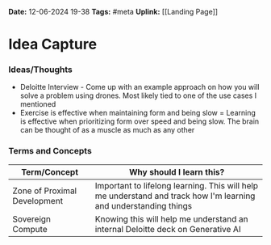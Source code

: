 **Date:** 12-06-2024 19-38
**Tags:** #meta 
**Uplink:** [[Landing Page]]

# Idea Capture

### Ideas/Thoughts
* Deloitte Interview - Come up with an example approach on how you will solve a problem using drones. Most likely tied to one of the use cases I mentioned 
* Exercise is effective when maintaining form and being slow = Learning is effective when prioritizing form over speed and being slow. The brain can be thought of as a muscle as much as any other

### Terms and Concepts
| Term/Concept                 | Why should I learn this?                                                                                         |
| ---------------------------- | ---------------------------------------------------------------------------------------------------------------- |
| Zone of Proximal Development | Important to lifelong learning. This will help me understand and track how I'm learning and understanding things |
| Sovereign Compute            | Knowing this will help me understand an internal Deloitte deck on Generative AI                                  |